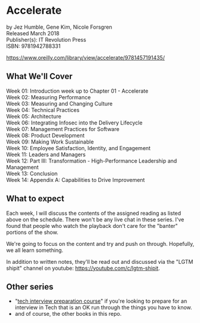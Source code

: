# Accelerate

by Jez Humble, Gene Kim, Nicole Forsgren  
Released March 2018  
Publisher(s): IT Revolution Press  
ISBN: 9781942788331  

<https://www.oreilly.com/library/view/accelerate/9781457191435/>

## What We'll Cover

Week 01: Introduction week up to Chapter 01 - Accelerate  
Week 02: Measuring Performance  
Week 03: Measuring and Changing Culture  
Week 04: Technical Practices  
Week 05: Architecture  
Week 06: Integrating Infosec into the Delivery Lifecycle  
Week 07: Management Practices for Software  
Week 08: Product Development  
Week 09: Making Work Sustainable  
Week 10: Employee Satisfaction, Identity, and Engagement  
Week 11: Leaders and Managers  
Week 12: Part III: Transformation - High-Performance Leadership and Management  
Week 13: Conclusion  
Week 14: Appendix A: Capabilities to Drive Improvement  

## What to expect

Each week, I will discuss the contents of the assigned reading as listed above on the schedule. There won't be any live chat in these series. I've found that people who watch the playback don't care for the "banter" portions of the show.

We're going to focus on the content and try and push on through. Hopefully, we all learn something.

In addition to written notes, they'll be read out and discussed via the "LGTM shipit" channel on youtube:
 https://youtube.com/c/lgtm-shipit.

## Other series

- "[tech interview preparation course](https://github.com/AlexChesser/tech-interview-prep-course)" if you're looking to prepare for an interview in Tech that is an OK run through the things you have to know.
- and of course, the other books in this repo.
